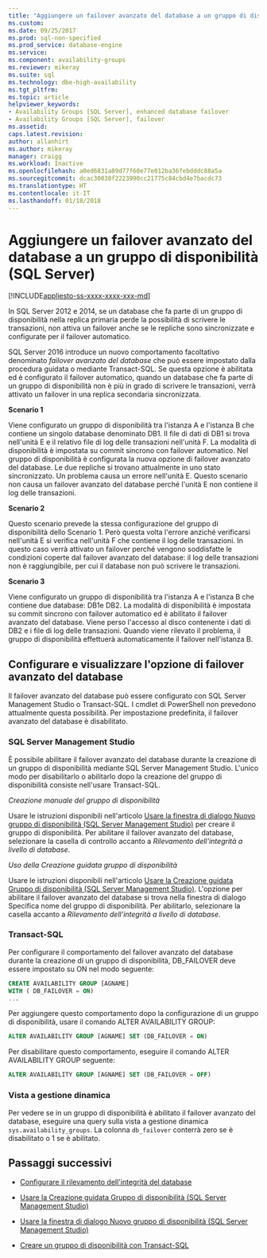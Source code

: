 ```yaml
---
title: "Aggiungere un failover avanzato del database a un gruppo di disponibilità (SQL Server) | Microsoft Docs"
ms.custom: 
ms.date: 09/25/2017
ms.prod: sql-non-specified
ms.prod_service: database-engine
ms.service: 
ms.component: availability-groups
ms.reviewer: mikeray
ms.suite: sql
ms.technology: dbe-high-availability
ms.tgt_pltfrm: 
ms.topic: article
helpviewer_keywords:
- Availability Groups [SQL Server], enhanced database failover
- Availability Groups [SQL Server], failover
ms.assetid: 
caps.latest.revision: 
author: allanhirt
ms.author: mikeray
manager: craigg
ms.workload: Inactive
ms.openlocfilehash: a0ed6831a89d77f60e77e012ba36febdddc88a5a
ms.sourcegitcommit: dcac30038f2223990cc21775c84cbd4e7bacdc73
ms.translationtype: HT
ms.contentlocale: it-IT
ms.lasthandoff: 01/18/2018
---
```

# <a name="add-enhanced-database-failover-to-an-availability-group-sql-server"></a>Aggiungere un failover avanzato del database a un gruppo di disponibilità (SQL Server)
[!INCLUDE[appliesto-ss-xxxx-xxxx-xxx-md](../../../includes/appliesto-ss-xxxx-xxxx-xxx-md.md)]

In SQL Server 2012 e 2014, se un database che fa parte di un gruppo di disponibilità nella replica primaria perde la possibilità di scrivere le transazioni, non attiva un failover anche se le repliche sono sincronizzate e configurate per il failover automatico.

SQL Server 2016 introduce un nuovo comportamento facoltativo denominato *failover avanzato del database* che può essere impostato dalla procedura guidata o mediante Transact-SQL. Se questa opzione è abilitata ed è configurato il failover automatico, quando un database che fa parte di un gruppo di disponibilità non è più in grado di scrivere le transazioni, verrà attivato un failover in una replica secondaria sincronizzata.

**Scenario 1**

Viene configurato un gruppo di disponibilità tra l'istanza A e l'istanza B che contiene un singolo database denominato DB1. Il file di dati di DB1 si trova nell'unità E e il relativo file di log delle transazioni nell'unità F. La modalità di disponibilità è impostata su commit sincrono con failover automatico. Nel gruppo di disponibilità è configurata la nuova opzione di failover avanzato del database. Le due repliche si trovano attualmente in uno stato sincronizzato. Un problema causa un errore nell'unità E. Questo scenario non causa un failover avanzato del database perché l'unità E non contiene il log delle transazioni.  

**Scenario 2**

Questo scenario prevede la stessa configurazione del gruppo di disponibilità dello Scenario 1. Però questa volta l'errore anziché verificarsi nell'unità E si verifica nell'unità F che contiene il log delle transazioni. In questo caso verrà attivato un failover perché vengono soddisfatte le condizioni coperte dal failover avanzato del database: il log delle transazioni non è raggiungibile, per cui il database non può scrivere le transazioni.

**Scenario 3**

Viene configurato un gruppo di disponibilità tra l'istanza A e l'istanza B che contiene due database: DB1e DB2. La modalità di disponibilità è impostata su commit sincrono con failover automatico ed è abilitato il failover avanzato del database. Viene perso l'accesso al disco contenente i dati di DB2 e i file di log delle transazioni. Quando viene rilevato il problema, il gruppo di disponibilità effettuerà automaticamente il failover nell'istanza B.

## <a name="configure-and-view-the-enhanced-database-failover-option"></a>Configurare e visualizzare l'opzione di failover avanzato del database

Il failover avanzato del database può essere configurato con SQL Server Management Studio o Transact-SQL. I cmdlet di PowerShell non prevedono attualmente questa possibilità. Per impostazione predefinita, il failover avanzato del database è disabilitato.

### <a name="sql-server-management-studio"></a>SQL Server Management Studio

È possibile abilitare il failover avanzato del database durante la creazione di un gruppo di disponibilità mediante SQL Server Management Studio. L'unico modo per disabilitarlo o abilitarlo dopo la creazione del gruppo di disponibilità consiste nell'usare Transact-SQL.

*Creazione manuale del gruppo di disponibilità*

Usare le istruzioni disponibili nell'articolo [Usare la finestra di dialogo Nuovo gruppo di disponibilità (SQL Server Management Studio)](use-the-new-availability-group-dialog-box-sql-server-management-studio.md) per creare il gruppo di disponibilità. Per abilitare il failover avanzato del database, selezionare la casella di controllo accanto a *Rilevamento dell'integrità a livello di database*.

*Uso della Creazione guidata gruppo di disponibilità*

Usare le istruzioni disponibili nell'articolo [Usare la Creazione guidata Gruppo di disponibilità (SQL Server Management Studio)](use-the-availability-group-wizard-sql-server-management-studio.md). L'opzione per abilitare il failover avanzato del database si trova nella finestra di dialogo Specifica nome del gruppo di disponibilità. Per abilitarlo, selezionare la casella accanto a *Rilevamento dell'integrità a livello di database*.

### <a name="transact-sql"></a>Transact-SQL

Per configurare il comportamento del failover avanzato del database durante la creazione di un gruppo di disponibilità, DB_FAILOVER deve essere impostato su ON nel modo seguente:

```SQL
CREATE AVAILABILITY GROUP [AGNAME]
WITH ( DB_FAILOVER = ON)
...
```
Per aggiungere questo comportamento dopo la configurazione di un gruppo di disponibilità, usare il comando ALTER AVAILABILITY GROUP:
```SQL
ALTER AVAILABILITY GROUP [AGNAME] SET (DB_FAILOVER = ON)
```
Per disabilitare questo comportamento, eseguire il comando ALTER AVAILABILITY GROUP seguente:
```SQL
ALTER AVAILABILITY GROUP [AGNAME] SET (DB_FAILOVER = OFF)
```
### <a name="dynamic-management-view"></a>Vista a gestione dinamica
Per vedere se in un gruppo di disponibilità è abilitato il failover avanzato del database, eseguire una query sulla vista a gestione dinamica `sys.availability_groups`. La colonna `db_failover` conterrà zero se è disabilitato o 1 se è abilitato. 

## <a name="next-steps"></a>Passaggi successivi 

- [Configurare il rilevamento dell'integrità del database](sql-server-always-on-database-health-detection-failover-option.md)

- [Usare la Creazione guidata Gruppo di disponibilità (SQL Server Management Studio)](use-the-availability-group-wizard-sql-server-management-studio.md)

- [Usare la finestra di dialogo Nuovo gruppo di disponibilità (SQL Server Management Studio)](use-the-new-availability-group-dialog-box-sql-server-management-studio.md)
 
- [Creare un gruppo di disponibilità con Transact-SQL](create-an-availability-group-transact-sql.md)

